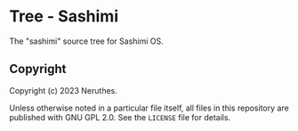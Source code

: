 # Tree - Sashimi

The "sashimi" source tree for Sashimi OS.



## Copyright

Copyright (c) 2023 Neruthes.

Unless otherwise noted in a particular file itself,
all files in this repository are published with GNU GPL 2.0.
See the `LICENSE` file for details.
